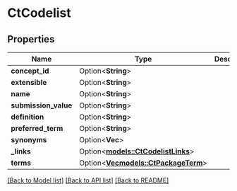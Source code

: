 # CtCodelist

## Properties

Name | Type | Description | Notes
------------ | ------------- | ------------- | -------------
**concept_id** | Option<**String**> |  | [optional]
**extensible** | Option<**String**> |  | [optional]
**name** | Option<**String**> |  | [optional]
**submission_value** | Option<**String**> |  | [optional]
**definition** | Option<**String**> |  | [optional]
**preferred_term** | Option<**String**> |  | [optional]
**synonyms** | Option<**Vec<String>**> |  | [optional]
**_links** | Option<[**models::CtCodelistLinks**](CtCodelistLinks.md)> |  | [optional]
**terms** | Option<[**Vec<models::CtPackageTerm>**](CtPackageTerm.md)> |  | [optional]

[[Back to Model list]](../README.md#documentation-for-models) [[Back to API list]](../README.md#documentation-for-api-endpoints) [[Back to README]](../README.md)


